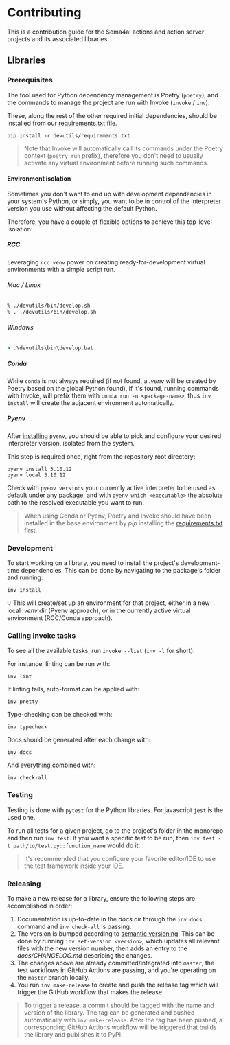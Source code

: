 # Contributing

This is a contribution guide for the Sema4ai actions and action server projects and its associated libraries.

## Libraries

### Prerequisites

The tool used for Python dependency management is Poetry (`poetry`), and the commands to manage the project are run
with Invoke (`invoke` / `inv`).

These, along the rest of the other required initial dependencies, should be installed from our
[requirements.txt][requirements] file.

```
pip install -r devutils/requirements.txt
```

> Note that Invoke will automatically call its commands under the Poetry context (`poetry run` prefix), therefore you
> don't need to usually activate any virtual environment before running such commands.

#### Environment isolation

Sometimes you don't want to end up with development dependencies in your system's Python, or simply, you want to be in
control of the interpreter version you use without affecting the default Python.

Therefore, you have a couple of flexible options to achieve this top-level isolation:

##### RCC

Leveraging `rcc venv` power on creating ready-for-development virtual environments with a simple script run.

###### Mac / Linux

```bash
% ./devutils/bin/develop.sh
% . ./devutils/bin/develop.sh
```

###### Windows

```bat
> .\devutils\bin\develop.bat
```

##### Conda

While `conda` is not always required (if not found, a _.venv_ will be created by Poetry based on the global Python
found), if it's found, running commands with Invoke, will prefix them with `conda run -n <package-name>`, thus
`inv install` will create the adjacent environment automatically.

##### Pyenv

After [installing](https://github.com/pyenv/pyenv?tab=readme-ov-file#installation) `pyenv`, you should be able to pick
and configure your desired interpreter version, isolated from the system.

This step is required once, right from the repository root directory:

```
pyenv install 3.10.12
pyenv local 3.10.12
```

Check with `pyenv versions` your currently active interpreter to be used as default under any package, and with
`pyenv which <executable>` the absolute path to the resolved executable you want to run.

> When using Conda or Pyenv, Poetry and Invoke should have been installed in the base environment by _pip_ installing
> the [requirements.txt][requirements] first.

### Development

To start working on a library, you need to install the project's development-time dependencies. This can be done by
navigating to the package's folder and running:

```
inv install
```

💡 This will create/set up an environment for that project, either in a new local _.venv_ dir (Pyenv approach), or in the
currently active virtual environment (RCC/Conda approach).

### Calling Invoke tasks

To see all the available tasks, run `invoke --list` (`inv -l` for short).

For instance, linting can be run with:

```
inv lint
```

If linting fails, auto-format can be applied with:

```
inv pretty
```

Type-checking can be checked with:

```
inv typecheck
```

Docs should be generated after each change with:

```
inv docs
```

And everything combined with:

```
inv check-all
```

### Testing

Testing is done with `pytest` for the Python libraries. For javascript `jest` is the used one.

To run all tests for a given project, go to the project's folder in the monorepo and then run `inv test`. If you want
a specific test to be run, then `inv test -t path/to/test.py::function_name` would do it.

> It's recommended that you configure your favorite editor/IDE to use the test framework inside your IDE.

### Releasing

To make a new release for a library, ensure the following steps are accomplished in order:

1. Documentation is up-to-date in the _docs_ dir through the `inv docs` command and `inv check-all` is passing.
2. The version is bumped according to [semantic versioning](https://semver.org/). This can be done by running
   `inv set-version <version>`, which updates all relevant files with the new version number, then adds an entry to the
   _docs/CHANGELOG.md_ describing the changes.
3. The changes above are already committed/integrated into `master`, the test workflows in GitHub Actions are passing,
   and you're operating on the `master` branch locally.
4. You run `inv make-release` to create and push the release tag which will trigger the GitHub workflow that makes the
   release.

> To trigger a release, a commit should be tagged with the name and version of the library. The tag can be generated
> and pushed automatically with `inv make-release`. After the tag has been pushed, a corresponding GitHub Actions 
> workflow will be triggered that builds the library and publishes it to PyPI.


[requirements]: <devutils/requirements.txt>
